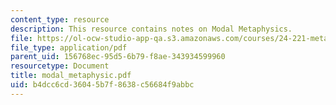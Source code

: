```yaml
---
content_type: resource
description: This resource contains notes on Modal Metaphysics.
file: https://ol-ocw-studio-app-qa.s3.amazonaws.com/courses/24-221-metaphysics-free-will-fall-2004/b4dcc6cd36045b7f8638c56684f9abbc_modal_metaphysic.pdf
file_type: application/pdf
parent_uid: 156768ec-95d5-6b79-f8ae-343934599960
resourcetype: Document
title: modal_metaphysic.pdf
uid: b4dcc6cd-3604-5b7f-8638-c56684f9abbc
---
```

